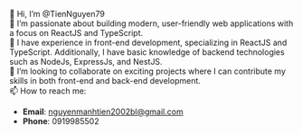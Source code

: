 👋 Hi, I’m @TienNguyen79  
👀 I’m passionate about building modern, user-friendly web applications with a focus on ReactJS and TypeScript.  
🌱 I have experience in front-end development, specializing in ReactJS and TypeScript. Additionally, I have basic knowledge of backend technologies such as NodeJs, ExpressJs, and NestJS.  
💞️ I’m looking to collaborate on exciting projects where I can contribute my skills in both front-end and back-end development.  
📫 How to reach me:  
   - **Email**: nguyenmanhtien2002bl@gmail.com  
   - **Phone**: 0919985502  



<!---
TienNguyen79/TienNguyen79 is a ✨ special ✨ repository because its `README.md` (this file) appears on your GitHub profile.
You can click the Preview link to take a look at your changes.
--->

